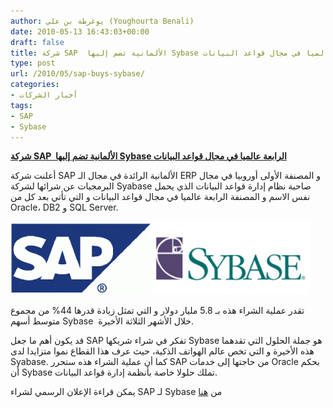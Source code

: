 ```yaml
---
author: يوغرطة بن علي (Youghourta Benali)
date: 2010-05-13 16:43:03+00:00
draft: false
title: شركة SAP  الألمانية تضم إليها Sybase الرابعة عالميا في مجال قواعد البيانات
type: post
url: /2010/05/sap-buys-sybase/
categories:
- أخبار الشركات
tags:
- SAP
- Sybase
---
```


[**شركة SAP  الألمانية تضم إليها Sybase الرابعة عالميا في مجال قواعد البيانات**](https://www.it-scoop.com/2010/05/sap-buys-sybase/)


أعلنت شركة SAP الألمانية الرائدة في مجال الـ ERP و المصنفة الأولى أوروبيا في مجال البرمجيات عن شرائها لشركة Syabase صاحبة نظام إدارة قواعد البيانات الذي يحمل نفس الاسم و المصنفة الرابعة عالميا في مجال قواعد البيانات و التي تأتي بعد كل من Oracle، DB2 و SQL Server.

[![](SAP-Sybase.png)
](SAP-Sybase.png)

تقدر عملية الشراء هذه بـ 5.8 مليار دولار و التي تمثل زيادة قدرها 44% من مجموع متوسط أسهم Sybase  خلال الأشهر الثلاثة الأخيرة.

قد يكون أهم ما جعل SAP تفكر في شراء شريكها Sybase هو جملة الحلول التي تقدهما هذه الأخيرة و التي تخص عالم الهواتف الذكية، حيث عرف هذا القطاع نموا متزايدا لدى Syabase. كما أن عملية الشراء هذه ستحرر SAP من حاجتها إلى خدمات Oracle بحكم أن Sybase تملك حلولا خاصة بأنظمة إدارة قواعد البيانات.

يمكن قراءة الإعلان الرسمي لشراء SAP لـ Sybase من [هنا](http://www.sap.com/about/newsroom/press-releases/press.epx?pressid=13202)
